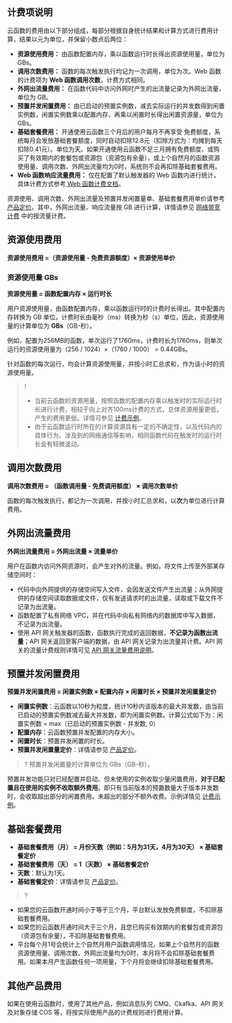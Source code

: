 ## 计费项说明
云函数的费用由以下部分组成，每部分根据自身统计结果和计算方式进行费用计算，结果以元为单位，并保留小数点后两位：

- **资源使用费用：** 由函数配置内存，乘以函数运行时长得出资源使用量，单位为 GBs。
- **调用次数费用：** 函数的每次触发执行均记为一次调用，单位为次。Web 函数的计费项为 **Web 函数调用次数**，计费方式相同。
- **外网出流量费用：** 在函数代码中访问外网时产生的出流量记录为外网出流量，单位为 GB。
- **预置并发闲置费用：** 由已启动的预置实例数，减去实际运行的并发数得到闲置实例数，闲置实例数乘以配置内存，再乘以闲置时长得出闲置资源量，单位为 GBs。
- **基础套餐费用：** 开通使用云函数三个月后的用户每月不再享受 免费额度，系统每月会发放基础套餐额度，同时自动扣除12.8元（扣除方式为：均摊到每天扣除0.41元）。单位为天。如果开通使用云函数不足三月拥有免费额度、或购买了有效期内的套餐包或资源包（资源包有余量），或上个自然月的函数资源使用量、调用次数、外网出流量均为0时，系统则不会再扣除基础套餐费用。
- **Web 函数响应流量费用：** 仅在配置了默认触发器的 Web 函数内进行统计，具体计费方式参考[ Web 函数计费文档](https://cloud.tencent.com/document/product/583/66237)。

资源使用、调用次数、外网出流量及预置并发闲置量单、基础套餐费用单价请参考 [产品定价](https://cloud.tencent.com/document/product/583/12281)。其中，外网出流量、响应流量按 GB 进行计算，详情请参见 [网络带宽计费](https://buy.cloud.tencent.com/price/idc) 中的按流量计费。


## 资源使用费用

**资源使用费用 =（资源使用量 - 免费资源额度）× 资源使用单价**

### 资源使用量 GBs

**资源使用量 = 函数配置内存 × 运行时长**

用户资源使用量，由函数配置内存，乘以函数运行时的计费时长得出。其中配置内存转换为 GB 单位，计费时长由毫秒（ms）转换为秒（s）单位，因此，资源使用量的计算单位为 **GBs**（GB-秒）。

例如，配置为256MB的函数，单次运行了1760ms，计费时长为1760ms，则单次运行的资源使用量为（256 / 1024）×（1760 / 1000） = 0.44GBs。

针对函数的每次运行，均会计算资源使用量，并按小时汇总求和，作为该小时的资源使用量。

>!
>- 当前云函数的资源用量，按照函数的配置内存乘以触发时的实际运行时长进行计费，相较于向上对齐100ms计费的方式，总体资源用量更低，产生的费用更低。详情可参见 [计费示例](https://cloud.tencent.com/document/product/583/12285)。
>- 由于云函数运行时所在的计算资源具有一定的不确定性，以及代码内的具体行为、涉及到的网络通信等影响，相同函数代码在触发时的运行时长会有轻微波动。

## 调用次数费用

**调用次数费用 = （函数调用量 - 免费调用额度） × 调用次数单价**

函数的每次触发执行，都记为一次调用，并按小时汇总求和，以**次**为单位进行计算费用。


## 外网出流量费用

**外网出流量费用 = 外网出流量 × 流量单价**

用户在函数内访问外网资源时，会产生对外的流量。例如，将文件上传至外部某存储空间时：

- 代码中向外网提供的存储空间写入文件，会因发送文件产生出流量；从外网提供的存储空间读取数据或文件，仅有发送请求时的出流量，读取或下载文件不记录为出流量。
- 函数配置了私有网络 VPC，并在代码中向私有网络内的数据库中写入数据，不记录为出流量。
- 使用 API 网关触发器的函数，函数执行完成的返回数据，**不记录为函数出流量**；API 网关返回至客户端的数据，由 API 网关记录为出流量并计费。API 网关的流量计费规则详情可见 [API 网关流量费用说明](https://cloud.tencent.com/document/product/628/39300#llfy)。



## 预置并发闲置费用

**预置并发闲置费用 = 闲置实例数 × 配置内存 × 闲置时长 × 预置并发闲置量定价**

- **闲置实例数**：云函数以10秒为粒度，统计10秒内该版本的最大并发数，由当前已启动的预置实例数减去最大并发数，即为闲置实例数。计算公式如下为：闲置实例数 = max（已启动的预置实例数 - 并发数, 0）
- **配置内存**：云函数预置并发配置的内存大小。
- **闲置时长**：预置并发闲置的时长。
- **预置并发闲置量定价**：详情请参见 [产品定价](https://cloud.tencent.com/document/product/583/12281)。

>? 预置并发闲置量的计算单位为 GBs（GB-秒）。

预置并发功能只对已经配置并启动、但未使用的实例收取少量闲置费用，**对于已配置且在使用的实例不收取额外费用**。即只有当前版本的预置数量大于版本并发数时，会收取超出部分的闲置费用。未超出的部分不额外收费。示例详情见 [计费示例](https://cloud.tencent.com/document/product/583/63076#.E8.AE.A1.E8.B4.B9.E7.A4.BA.E4.BE.8B)。

## 基础套餐费用
- **基础套餐费用（月） =  月份天数（例如：5月为31天，4月为30天） × 基础套餐定价**
- **基础套餐费用（天） =  1（天数） × 基础套餐定价**
- **天数**：默认为1天。
- **基础套餐定价**：详情请参见 [产品定价](https://cloud.tencent.com/document/product/583/12281)。

>? 
- 如果您的云函数开通时间小于等于三个月，平台默认发放免费额度，不扣除基础套餐费用。
- 如果您的云函数开通时间大于三个月，且您已购买有效期内的套餐包或资源包（资源包有余量），不扣除基础套餐费用。
- 平台每个月1号会统计上个自然月用户函数调用情况，如果上个自然月的函数资源使用量、调用次数、外网出流量均为0时，本月将不会扣除基础套餐费用。如果本月产生函数任何一项用量，下个月将会继续扣除基础套餐费用。


## 其他产品费用

如果在使用云函数时，使用了其他产品，例如消息队列 CMQ、Ckafka、API 网关及对象存储 COS 等，将按实际使用产品的计费规则进行费用计算。

